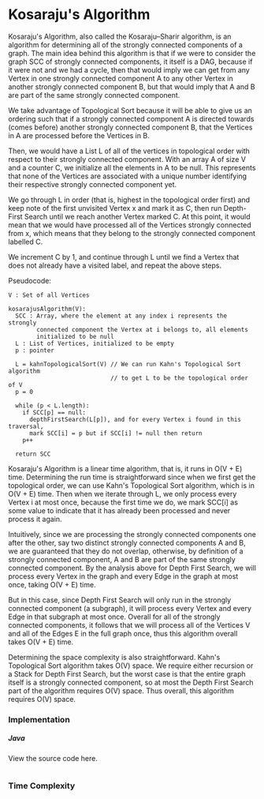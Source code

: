# Kosaraju's Algorithm


Kosaraju's Algorithm, also called the Kosaraju–Sharir algorithm, is an
algorithm for determining all of the strongly connected components of a graph.
The main idea behind this algorithm is that if we were to consider the graph
SCC of strongly connected components, it itself is a DAG, because if it were not
and we had a cycle, then that would imply we can get from any Vertex in one
strongly connected component A to any other Vertex in another strongly connected
component B, but that would imply that A and B are part of the same strongly
connected component.

We take advantage of Topological Sort because it will be able to give us an
ordering such that if a strongly connected component A is directed towards
(comes before) another strongly connected component B, that the Vertices in A
are processed before the Vertices in B.

Then, we would have a List L of all of the vertices in topological order with
respect to their strongly connected component. With an array A of size V and a
counter C, we initialize all the elements in A to be null. This represents that
none of the Vertices are associated with a unique number identifying their
respective strongly connected component yet.

We go through L in order (that is, highest in the topological order first) and
keep note of the first unvisited Vertex x and mark it as C, then run Depth-First
Search until we reach another Vertex marked C. At this point, it would mean that
we would have processed all of the Vertices strongly connected from x, which
means that they belong to the strongly connected component labelled C.

We increment C by 1, and continue through L until we find a Vertex that does
not already have a visited label, and repeat the above steps.

Pseudocode:

```
V : Set of all Vertices

kosarajusAlgorithm(V):
  SCC : Array, where the element at any index i represents the strongly
        connected component the Vertex at i belongs to, all elements
        initialized to be null
  L : List of Vertices, initialized to be empty
  p : pointer

  L = kahnTopologicalSort(V) // We can run Kahn's Topological Sort algorithm
                             // to get L to be the topological order of V
  p = 0

  while (p < L.length):
    if SCC[p] == null:
      depthFirstSearch(L[p]), and for every Vertex i found in this traversal,
      mark SCC[i] = p but if SCC[i] != null then return
    p++

  return SCC
```

Kosaraju's Algorithm is a linear time algorithm, that is, it runs in O(V + E)
time. Determining the run time is straightforward since when we first get the
topological order, we can use Kahn's Topological Sort algorithm, which is in
O(V + E) time. Then when we iterate through L, we only process every Vertex i at
most once, because the first time we do, we mark SCC[i] as some value to
indicate that it has already been processed and never process it again.

Intuitively, since we are processing the strongly connected components one after
the other, say two distinct strongly connected components A and B, we are
guaranteed that they do not overlap, otherwise, by definition of a strongly
connected component, A and B are part of the same strongly connected component.
By the analysis above for Depth First Search, we will process every Vertex in
the graph and every Edge in the graph at most once, taking O(V + E) time.

But in this case, since Depth First Search will only run in the strongly
connected component (a subgraph), it will process every Vertex and every Edge in
that subgraph at most once. Overall for all of the strongly connected
components, it follows that we will process all of the Vertices V and all of the
Edges E in the full graph once, thus this algorithm overall takes O(V + E) time.

Determining the space complexity is also straightforward. Kahn's Topological
Sort algorithm takes O(V) space. We require either recursion or a Stack for
Depth First Search, but the worst case is that the entire graph itself is a
strongly connected component, so at most the Depth First Search part of the
algorithm requires O(V) space. Thus overall, this algorithm requires O(V) space.

### Implementation

##### Java

View the source code here.

```
```

### Time Complexity

